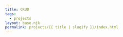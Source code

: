 ```yaml
---
title: CRUD
tags:
  - projects
layout: base.njk
permalink: projects/{{ title | slugify }}/index.html
---
```

